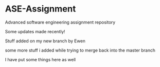 ASE-Assignment
==============

Advanced software engineering assignment repository

Some updates made recently!

Stuff added on my new branch by Ewen

some more stuff i added while trying to merge back into the master branch

I have put some things here as well